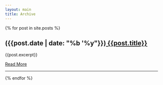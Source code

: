 ```yaml
---
layout: main
title: Archive
---
```


{% for post in site.posts %}

## <span class="archive-date">({{post.date | date: "%b '%y"}})</span>[ {{post.title}}]({{site.baseurl}}{{post.url}})

<div class="archive-summary">{{post.excerpt}}</div>

[Read More]({{post.url}})

  <hr>
{% endfor %}
